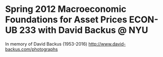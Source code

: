 # Spring 2012 Macroeconomic Foundations for Asset Prices ECON-UB 233 with David Backus @ NYU

In memory of David Backus (1953-2016) http://www.david-backus.com/photographs
